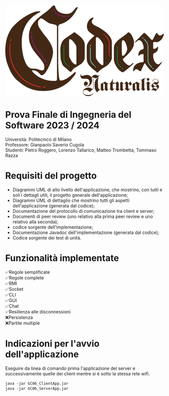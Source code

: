 ![Codex Naturalis Image](./src/main/resources/it/polimi/ingsw/gui/img/misc/title.png?raw=true)
# Prova Finale di Ingegneria del Software 2023 / 2024
Università: Politecnico di Milano <br>
Professore: Gianpaolo Saverio Cugola <br>
Studenti: Pietro Roggero, Lorenzo Tallarico, Matteo Trombetta, Tommaso Razza <br>
# Requisiti del progetto
- Diagrammi UML di alto livello dell'applicazione, che mostrino, con tutti e soli i dettagli utili, il progetto generale dell'applicazione;
- Diagrammi UML di dettaglio che mostrino tutti gli aspetti dell'applicazione (generata dal codice);
- Documentazione del protocollo di comunicazione tra client e server;
- Documenti di peer review (uno relativo alla prima peer review e uno relativo alla seconda);
- codice sorgente dell'implementazione;
- Documentazione Javadoc dell'implementazione (generata dal codice);
- Codice sorgente dei test di unità.
# Funzionalità implementate
✅Regole semplificate  <br>
✅Regole complete  <br>
✅RMI  <br>
✅Socket  <br>
✅CLI  <br>
✅GUI  <br>
✅Chat  <br>
✅Resilienza alle disconnessioni  <br>
❌Persistenza  <br>
❌Partite multiple  <br>
# Indicazioni per l'avvio dell'applicazione
Eseguire da linea di comando prima l'applicazione del server e successivamente quelle dei client mentre si è sotto la stessa rete wifi.
```
java -jar GC06_ClientApp.jar
java -jar GC06_ServerApp.jar
```
